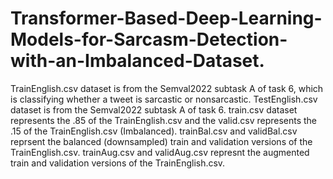 # Transformer-Based-Deep-Learning-Models-for-Sarcasm-Detection-with-an-Imbalanced-Dataset.
TrainEnglish.csv dataset is from the Semval2022 subtask A of task 6, which is classifying whether a tweet is sarcastic or nonsarcastic.
TestEnglish.csv dataset is from the Semval2022 subtask A of task 6.
train.csv dataset represents the .85 of the TrainEnglish.csv and the valid.csv represents the .15 of the TrainEnglish.csv (Imbalanced).
trainBal.csv and validBal.csv reprsent the balanced (downsampled) train and validation versions of the TrainEnglish.csv.
trainAug.csv and validAug.csv represnt the augmented train and validation versions of the TrainEnglish.csv.

